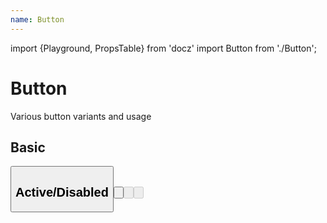 ```yaml
---
name: Button
---
```


import {Playground, PropsTable} from 'docz'
import Button from './Button';

# Button

Various button variants and usage

<PropsTable of={Button} />

## Basic

<Playground>
  <Button label="Base Button" />
</Playground>

## Active/Disabled

<Playground>
  <p>
    <Button active label="Active Button" />
  </p>
  <p>
    <Button disabled label="Disabled Button" />
  </p>
  <p>
    <Button active disabled label="Disabled Active Button" />
  </p>
</Playground>

